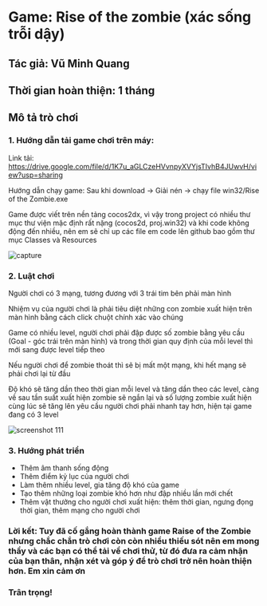 # Game: Rise of the zombie (xác sống trỗi dậy)
## Tác giả: Vũ Minh Quang
## Thời gian hoàn thiện: 1 tháng
## Mô tả trò chơi
### 1. Hướng dẫn tải game chơi trên máy:
Link tải: https://drive.google.com/file/d/1K7u_aGLCzeHVvnpyXVYjsTIvhB4JUwvH/view?usp=sharing

Hướng dẫn chạy game: Sau khi download -> Giải nén -> chạy file win32/Rise of the Zombie.exe 

Game được viết trên nền tảng cocos2dx, vì vậy trong project có nhiều thư mục thư viện mặc định rất nặng (cocos2d, proj.win32)  và khi code không động đến nhiều, nên em sẽ chỉ up các file em code lên github bao gồm thư mục Classes và Resources

![capture](https://user-images.githubusercontent.com/37453681/40756429-c8e3cece-64ad-11e8-839c-7e41429d53a1.PNG)

### 2. Luật chơi
Người chơi có 3 mạng, tương đương với 3 trái tim bên phải màn hình

Nhiệm vụ của người chơi là phải tiêu diệt những con zombie xuất hiện trên màn hình bằng cách click chuột chính xác vào chúng

Game có nhiều level, người chơi phải đập được số zombie bằng yêu cầu (Goal - góc trái trên màn hình) và trong thời gian quy định của mỗi level thì mới sang được level tiếp theo

Nếu người chơi để zombie thoát thì sẽ bị mất một mạng, khi hết mạng sẽ phải chơi lại từ đầu

Độ khó sẽ tăng dần theo thời gian mỗi level và tăng dần theo các level, càng về sau tần suất xuất hiện zombie sẽ ngắn lại và số lượng zombie xuất hiện cùng lúc sẽ tăng lên yêu cầu người chơi phải nhanh tay hơn, hiện tại game đang có 3 level

![screenshot 111](https://user-images.githubusercontent.com/37453681/40757876-cdaefd32-64b4-11e8-931f-adb3931fbe4c.png)

### 3. Hướng phát triển
- Thêm âm thanh sống động
- Thêm điểm kỷ lục của người chơi
- Làm thêm nhiều level, gia tăng độ khó của game
- Tạo thêm những loại zombie khó hơn như đập nhiều lần mới chết
- Thêm vật thưởng cho người chơi xuất hiện: thêm thời gian, ngưng đọng thời gian, thêm mạng cho người chơi

### Lời kết: Tuy đã cố gắng hoàn thành game Raise of the Zombie nhưng chắc chắn trò chơi còn còn nhiều thiếu sót nên em mong thầy và các bạn có thể tải về chơi thử, từ đó đưa ra cảm nhận của bạn thân, nhận xét và góp ý để trò chơi trở nên hoàn thiện hơn. Em xin cảm ơn

### Trân trọng!










